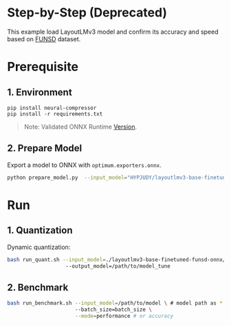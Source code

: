 Step-by-Step (Deprecated)
============

This example load LayoutLMv3 model and confirm its accuracy and speed based on [FUNSD](https://huggingface.co/datasets/nielsr/funsd) dataset.

# Prerequisite

## 1. Environment
```shell
pip install neural-compressor
pip install -r requirements.txt
```
> Note: Validated ONNX Runtime [Version](/docs/source/installation_guide.md#validated-software-environment).

## 2. Prepare Model
Export a model to ONNX with `optimum.exporters.onnx`.

```bash
python prepare_model.py  --input_model="HYPJUDY/layoutlmv3-base-finetuned-funsd" --output_model="layoutlmv3-base-finetuned-funsd-onnx/"
```

# Run

## 1. Quantization

Dynamic quantization:

```bash
bash run_quant.sh --input_model=./layoutlmv3-base-finetuned-funsd-onnx/model.onnx \ # model path as *.onnx
                   --output_model=/path/to/model_tune
```


## 2. Benchmark

```bash
bash run_benchmark.sh --input_model=/path/to/model \ # model path as *.onnx
                      --batch_size=batch_size \
                      --mode=performance # or accuracy
```
